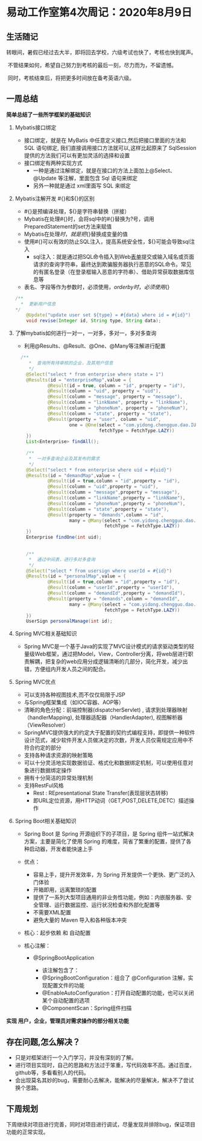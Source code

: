 # 易动工作室第4次周记：2020年8月9日

## 生活随记

​		转眼间，暑假已经过去大半，即将回去学校，六级考试也快了，考核也快到尾声。

​		不管结果如何，希望自己努力到考核的最后一刻，尽力而为，不留遗憾。

​		同时，考核结束后，将把更多时间放在备考英语六级。

## 一周总结

**简单总结了一些所学框架的基础知识**

1. Mybatis接口绑定

   + 接口绑定，就是在 MyBatis 中任意定义接口,然后把接口里面的方法和 SQL 语句绑定, 我们直接调用接口方法就可以,这样比起原来了 SqlSession 提供的方法我们可以有更加灵活的选择和设置
   + 接口绑定有两种实现方式
     + 一种是通过注解绑定，就是在接口的方法上面加上@Select、@Update 等注解，里面包含 Sql 语句来绑定
     + 另外一种就是通过 xml里面写 SQL 来绑定

2. Mybatis注解开发	#{}和${}的区别

   + #{}是预编译处理，${}是字符串替换（拼接）
   + Mybatis在处理#{}时，会将sql中的#{}替换为?号，调用PreparedStatement的set方法来赋值
   + Mybatis在处理${}时，就是把${}替换成变量的值
   + 使用#{}可以有效的防止SQL注入，提高系统安全性，${}可能会导致sql注入
     + sql注入：就是通过把SQL命令插入到Web[表单](https://baike.baidu.com/item/表单/5380322)提交或输入域名或页面请求的查询字符串，最终达到欺骗服务器执行恶意的SQL命令。常见的有匿名登录（在登录框输入恶意的字符串）、借助异常获取数据库信息等
   + 表名、字段等作为参数时，必须使用${}，order by 时，必须使用${}

   ```java
   /**
     *  更新用户信息
   */
       @Update("update user set ${type} = #{data} where id = #{id}")
       void revise(Integer id, String type, String data);
   ```

3. 了解mybatis如何进行一对一，一对多，多对一，多对多查询

   + 利用@Results、@Result、@One、@Many等注解进行配置

   ```java
   	 /**
        *  查询所有待审核的企业，及其用户信息    
        */
       @Select("select * from enterprise where state = 1")
       @Results(id = "enterpriseMap",value = {
               @Result(id = true, column = "id", property = "id"),
               @Result(column = "uid", property = "uid"),
               @Result(column = "message", property = "message"),
               @Result(column = "linkName", property = "linkName"),
               @Result(column = "phoneNum", property = "phoneNum"),
               @Result(column = "state", property = "state"),
               @Result(property = "user", column = "uid",
                       one = @One(select = "com.yidong.chengguo.dao.IUserDao.findOne",
                                  fetchType = FetchType.LAZY))
       })
       List<Enterprise> findAll();
   	
       /**
        *  一对多查询企业及其发布的需求
        */
       @Select("select * from enterprise where uid = #{uid}")
       @Results(id = "demandMap",value = {
               @Result(id = true,column = "id",property = "id"),
               @Result(column = "uid",property = "uid"),
               @Result(column = "message",property = "message"),
               @Result(column = "linkName",property = "linkName"),
               @Result(column = "phoneNum",property = "phoneNum"),
               @Result(column = "state",property = "state"),
               @Result(property = "demands",column = "id",
                       many = @Many(select = "com.yidong.chengguo.dao.IDemandDao.findByEnterpriseId",
                                    fetchType = FetchType.LAZY))
       })
       Enterprise findOne(int uid);
   
   	
       /**
        *  通过中间表，进行多对多查询
        */
       @Select("select * from usersign where userId = #{id}")
       @Results(id = "personalMap",value = {
               @Result(id = true,column = "id",property = "id"),
               @Result(column = "userId",property = "userId"),
               @Result(column = "demandId",property = "demandId"),
               @Result(property = "demands",column = "demandId",
                       many = @Many(select = "com.yidong.chengguo.dao.IDemandDao.findById",
                                    fetchType = FetchType.LAZY))
       })
       UserSign personalManage(int id);
   
   
   ```

4. Spring  MVC相关基础知识

   + Spring MVC是一个基于Java的实现了MVC设计模式的请求驱动类型的轻量级Web框架，通过把Model，View，Controller分离，将web层进行职责解耦，把复杂的web应用分成逻辑清晰的几部分，简化开发，减少出错，方便组内开发人员之间的配合。

5. Spring MVC优点

   + 可以支持各种视图技术,而不仅仅局限于JSP
   + 与Spring框架集成（如IOC容器、AOP等）
   + 清晰的角色分配：前端控制器(dispatcherServlet) , 请求到处理器映射（handlerMapping), 处理器适配器（HandlerAdapter), 视图解析器（ViewResolver）
   + SpringMVC提供强大的约定大于配置的契约式编程支持，即提供一种软件设计范式，减少软件开发人员做决定的次数，开发人员仅需规定应用中不符合约定的部分
   + 支持各种请求资源的映射策略
   + 可以十分灵活地实现数据验证、格式化和数据绑定机制，可以使用任意对象进行数据绑定操作
   + 拥有十分简洁的异常处理机制
   + 支持RestFul风格
     + Rest : REpresentational State Transfer(表现层状态转移)
     + 即URL定位资源，用HTTP动词（GET,POST,DELETE,DETC）描述操作

6. Spring Boot相关基础知识

   + Spring Boot 是 Spring 开源组织下的子项目，是 Spring 组件一站式解决方案，主要是简化了使用 Spring 的难度，简省了繁重的配置，提供了各种启动器，开发者能快速上手

   + 优点：

     + 容易上手，提升开发效率，为 Spring 开发提供一个更快、更广泛的入门体验
     + 开箱即用，远离繁琐的配置
     + 提供了一系列大型项目通用的非业务性功能，例如：内嵌服务器、安全管理、运行数据监控、运行状况检查和外部化配置等
     + 不需要XML配置
     + 避免大量的 Maven 导入和各种版本冲突

   + 核心：起步依赖 和 自动配置

   + 核心注解：

     + @SpringBootApplication

       + 该注解包含了：
       + @SpringBootConfiguration：组合了 @Configuration 注解，实现配置文件的功能
       + @EnableAutoConfiguration：打开自动配置的功能，也可以关闭某个自动配置的选项
       + @ComponentScan：Spring组件扫描

       

**实现 用户，企业，管理员对需求操作的部分相关功能** 

## 存在问题,怎么解决？

+ 只是对框架进行一个入门学习，并没有深刻的了解。
+ 进行项目实现时，自己的思路和方法过于笨重，写代码效率不高。通过百度，github等，多看看别人的代码。
+ 会出现莫名其妙的bug，需要耐心去解决，能解决的尽量解决，解决不了尝试换个思路。

## 下周规划

​		下周继续对项目进行完善，同时对项目进行调试，尽量发现并排除bug，保证项目功能的正常实现。